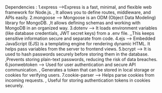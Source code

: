Dependencies :
1.express -->Express is a fast, minimal, and flexible web framework for Node.js. ,   It allows you to define routes, middleware, and APIs easily.
2.mongoose --> Mongoose is an ODM (Object Data Modeling) library for MongoDB. ,It allows defining schemas and working with MongoDB in an organized way.
3.dotenv --> It loads environment variables (like database credentials, JWT secret keys) from a .env file. ,,This keeps sensitive information secure and separate from code.
4.ejs --> Embedded JavaScript (EJS) is a templating engine for rendering dynamic HTML. It helps pass variables from the server to frontend views.
5.bcrypt  --> It is used to hash passwords securely before storing them in the database. ,Prevents storing plain-text passwords, reducing the risk of data breaches.
6.jsonwebtoken --> Used for user authentication and secure API communication. , Generates a token that can be stored in local storage or cookies for verifying users.
7.cookie-parser --> Helps parse cookies from incoming requests. , Useful for storing authentication tokens in cookies securely.